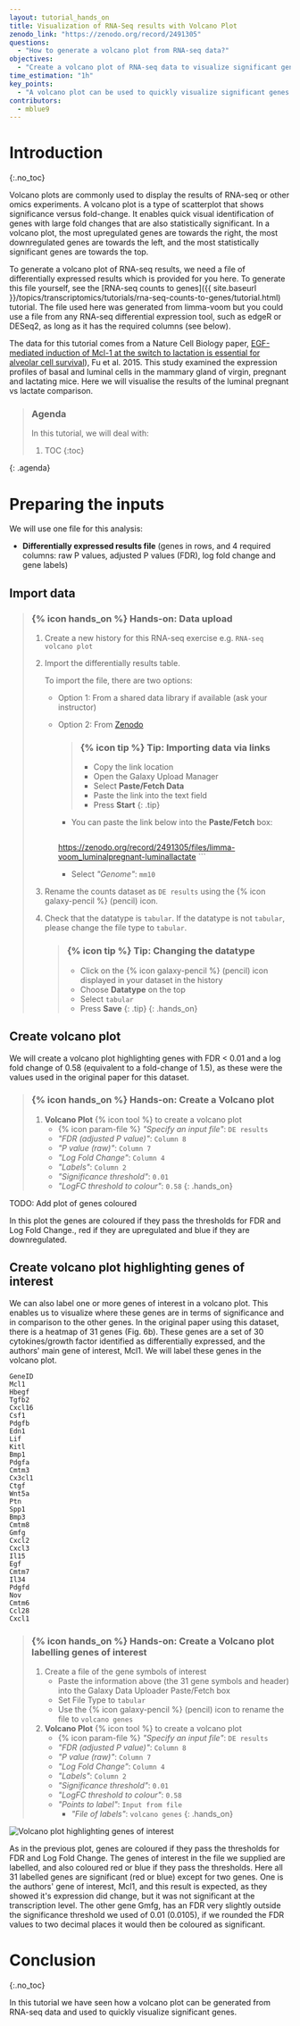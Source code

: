 ```yaml
---
layout: tutorial_hands_on
title: Visualization of RNA-Seq results with Volcano Plot
zenodo_link: "https://zenodo.org/record/2491305"
questions:
  - "How to generate a volcano plot from RNA-seq data?"
objectives:
  - "Create a volcano plot of RNA-seq data to visualize significant genes"
time_estimation: "1h"
key_points:
  - "A volcano plot can be used to quickly visualize significant genes in RNA-seq results"
contributors:
  - mblue9
---
```



# Introduction
{:.no_toc}

Volcano plots are commonly used to display the results of RNA-seq or other omics experiments. A volcano plot is a type of scatterplot that shows significance versus fold-change. It enables quick visual identification of genes with large fold changes that are also statistically significant. In a volcano plot, the most upregulated genes are towards the right, the most downregulated genes are towards the left, and the most statistically significant genes are towards the top.

To generate a volcano plot of RNA-seq results, we need a file of differentially expressed results which is provided for you here. To generate this file yourself, see the [RNA-seq counts to genes]({{ site.baseurl }}/topics/transcriptomics/tutorials/rna-seq-counts-to-genes/tutorial.html) tutorial. The file used here was generated from limma-voom but you could use a file from any RNA-seq differential expression tool, such as edgeR or DESeq2, as long as it has the required columns (see below).

The data for this tutorial comes from a Nature Cell Biology paper, [EGF-mediated induction of Mcl-1 at the switch to lactation is essential for alveolar cell survival](https://www.ncbi.nlm.nih.gov/pubmed/25730472)), Fu et al. 2015. This study examined the expression profiles of basal and luminal cells in the mammary gland of virgin, pregnant and lactating mice. Here we will visualise the results of the luminal pregnant vs lactate comparison.


> ### Agenda
>
> In this tutorial, we will deal with:
>
> 1. TOC
> {:toc}
>
{: .agenda}

# Preparing the inputs

We will use one file for this analysis:

 * **Differentially expressed results file** (genes in rows, and 4 required columns: raw P values, adjusted P values (FDR), log fold change and gene labels)

## Import data

> ### {% icon hands_on %} Hands-on: Data upload
>
> 1. Create a new history for this RNA-seq exercise e.g. `RNA-seq volcano plot`
> 2. Import the differentially results table.
>
>     To import the file, there are two options:
>     - Option 1: From a shared data library if available (ask your instructor)
>     - Option 2: From [Zenodo](https://zenodo.org/record/2491305)
>
>         > ### {% icon tip %} Tip: Importing data via links
>         >
>         > * Copy the link location
>         > * Open the Galaxy Upload Manager
>         > * Select **Paste/Fetch Data**
>         > * Paste the link into the text field
>         > * Press **Start**
>         {: .tip}
>
>         - You can paste the link below into the **Paste/Fetch** box:
>
>           ```
>       https://zenodo.org/record/2491305/files/limma-voom_luminalpregnant-luminallactate
>           ```
>
>         - Select *"Genome"*: `mm10`
>
> 2. Rename the counts dataset as `DE results` using the {% icon galaxy-pencil %} (pencil) icon.
> 3. Check that the datatype is `tabular`.
>    If the datatype is not `tabular`, please change the file type to `tabular`.
>
>    > ### {% icon tip %} Tip: Changing the datatype
>    > * Click on the {% icon galaxy-pencil %} (pencil) icon displayed in your dataset in the history
>    > * Choose **Datatype** on the top
>    > * Select `tabular`
>    > * Press **Save**
>    {: .tip}
{: .hands_on}


## Create volcano plot

We will create a volcano plot highlighting genes with FDR < 0.01 and a log fold change of 0.58 (equivalent to a fold-change of 1.5), as these were the values used in the original paper for this dataset.

> ### {% icon hands_on %} Hands-on: Create a Volcano plot
>
> 1. **Volcano Plot** {% icon tool %} to create a volcano plot
>    - {% icon param-file %} *"Specify an input file"*: `DE results`
>    - *"FDR (adjusted P value)"*: `Column 8`
>    - *"P value (raw)"*: `Column 7`
>    - *"Log Fold Change"*: `Column 4`
>    - *"Labels"*: `Column 2`
>    - *"Significance threshold"*: `0.01`
>    - *"LogFC threshold to colour"*: `0.58`
{: .hands_on}

TODO: Add plot of genes coloured

In this plot the genes are coloured if they pass the thresholds for FDR and Log Fold Change., red if they are upregulated and blue if they are downregulated.

## Create volcano plot highlighting genes of interest

We can also label one or more genes of interest in a volcano plot. This enables us to visualize where these genes are in terms of significance and in comparison to the other genes. In the original paper using this dataset, there is a heatmap of 31 genes (Fig. 6b). These genes are a set of 30 cytokines/growth factor identified as differentially expressed, and the authors' main gene of interest, Mcl1. We will label these genes in the volcano plot.


```
GeneID
Mcl1
Hbegf
Tgfb2
Cxcl16
Csf1
Pdgfb
Edn1
Lif
Kitl
Bmp1
Pdgfa
Cmtm3
Cx3cl1
Ctgf
Wnt5a
Ptn
Spp1
Bmp3
Cmtm8
Gmfg
Cxcl2
Cxcl3
Il15
Egf
Cmtm7
Il34
Pdgfd
Nov
Cmtm6
Ccl28
Cxcl1
```

> ### {% icon hands_on %} Hands-on: Create a Volcano plot labelling genes of interest
> 1. Create a file of the gene symbols of interest
>    - Paste the information above (the 31 gene symbols and header) into the Galaxy Data Uploader Paste/Fetch box
>    - Set File Type to `tabular`
>    - Use the {% icon galaxy-pencil %} (pencil) icon to rename the file to `volcano genes`
> 2. **Volcano Plot** {% icon tool %} to create a volcano plot
>    - {% icon param-file %} *"Specify an input file"*: `DE results`
>    - *"FDR (adjusted P value)"*: `Column 8`
>    - *"P value (raw)"*: `Column 7`
>    - *"Log Fold Change"*: `Column 4`
>    - *"Labels"*: `Column 2`
>    - *"Significance threshold"*: `0.01`
>    - *"LogFC threshold to colour"*: `0.58`
>    - *"Points to label"*: `Input from file`
>        - *"File of labels"*: `volcano genes`
{: .hands_on}

![Volcano plot highlighting genes of interest](../../images/rna-seq-viz-with-volcanoplot/volcanoplot_custom_genes.png)

As in the previous plot, genes are coloured if they pass the thresholds for FDR and Log Fold Change. The genes of interest in the file we supplied are labelled, and also coloured red or blue if they pass the thresholds. Here all 31 labelled genes are significant (red or blue) except for two genes. One is the authors' gene of interest, Mcl1, and this result is expected, as they showed it's expression did change, but it was not significant at the transcription level. The other gene Gmfg, has an FDR very slightly outside the significance threshold we used of 0.01 (0.0105), if we rounded the FDR values to two decimal places it would then be coloured as significant.

# Conclusion
{:.no_toc}

In this tutorial we have seen how a volcano plot can be generated from RNA-seq data and used to quickly visualize significant genes.